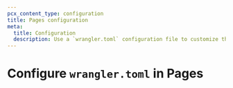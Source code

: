 ```yaml
---
pcx_content_type: configuration
title: Pages configuration
meta:
  title: Configuration
  description: Use a `wrangler.toml` configuration file to customize the development and deployment setup for your Pages project and other Developer Platform products.
---
```


# Configure `wrangler.toml` in Pages